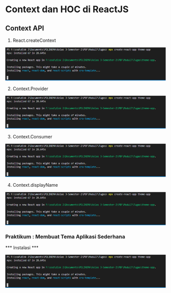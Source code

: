 # Context dan HOC di ReactJS

## Context API

1. React.createContext

![](img/i.png)

2. Context.Provider

![](img/i.png)

3. Context.Consumer

![](img/i.png)

4. Context.displayName

![](img/i.png)


### Praktikum : Membuat Tema Aplikasi Sederhana

*** Instalasi ***

![](img/i.png)

